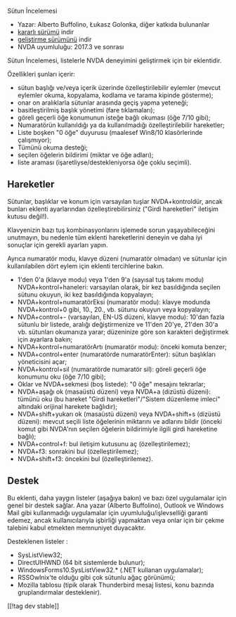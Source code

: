 Sütun İncelemesi

* Yazar: Alberto Buffolino, Łukasz Golonka, diğer katkıda bulunanlar
* [kararlı sürümü][stable] indir
* [geliştirme sürümünü][dev] indir
* NVDA uyumluluğu: 2017.3 ve sonrası

Sütun İncelemesi, listelerle NVDA deneyimini geliştirmek için bir
eklentidir.

Özellikleri şunları içerir:

* sütun başlığı ve/veya içerik üzerinde özelleştirilebilir eylemler (mevcut
  eylemler okuma, kopyalama, kodlama ve tarama kipinde gösterme);
* onar on aralıklarla sütunlar arasında geçiş yapma yeteneği;
* basitleştirilmiş başlık yönetimi (fare tıklamaları);
* göreli geçerli öğe konumunun isteğe bağlı okuması (öğe 7/10 gibi);
* Numaratörün kullanıldığı ya da kullanılmadığı özelleştirilebilir
  hareketler;
* Liste boşken "0 öğe" duyurusu (maalesef Win8/10 klasörlerinde çalışmıyor);
* Tümünü okuma desteği;
* seçilen öğelerin bildirimi (miktar ve öğe adları);
* liste araması (işaretliyse/destekleniyorsa öğe çoklu seçimli).

## Hareketler

Sütunlar, başlıklar ve konum için varsayılan tuşlar NVDA+kontroldür, ancak
bunları eklenti ayarlarından özelleştirebilirsiniz ("Girdi hareketleri"
iletişim kutusu değil!).

Klavyenizin bazı tuş kombinasyonlarını işlemede sorun yaşayabileceğini
unutmayın, bu nedenle tüm eklenti hareketlerini deneyin ve daha iyi sonuçlar
için gerekli ayarları yapın.

Ayrıca numaratör modu, klavye düzeni (numaratör olmadan) ve sütunlar için
kullanılabilen dört eylem için eklenti tercihlerine bakın.

* 1'den 0'a (klavye modu) veya 1'den 9'a (sayısal tuş takımı modu)
  NVDA+kontrol+haneleri: varsayılan olarak, bir kez basıldığında seçilen
  sütunu okuyun, iki kez basıldığında kopyalayın;
* NVDA+kontrol+numaratörEksi (numaratör modu): klavye modunda NVDA+kontrol+0
  gibi, 10., 20., vb. sütunu okuyun veya kopyalayın;
* NVDA+control+- (varsayılan, EN-US düzeni, klavye modu): 10'dan fazla
  sütunlu bir listede, aralığı değiştirmenize ve 11'den 20'ye, 21'den 30'a
  vb. sütunları okumanıza yarar; düzeninize göre son karakteri değiştirmek
  için ayarlara bakın;
* NVDA+kontrol+numaratörArtı (numaratör modu): önceki komuta benzer;
* NVDA+control+enter (numaratörde numaratörEnter): sütun başlıkları
  yöneticisini açar;
* NVDA+kontrol+sil (numaratörde numaratör sil): göreli geçerli öğe konumunu
  oku (öğe 7/10 gibi);
* Oklar ve NVDA+sekmesi (boş listede): "0 öğe" mesajını tekrarlar;
* NVDA+aşağı ok (masaüstü düzeni) veya NVDA+a (dizüstü düzeni): tümünü oku
  (bu hareket "Girdi hareketleri"/"Sistem düzenleme imleci" altındaki
  orijinal harekete  bağlıdır);
* NVDA+shift+yukarı ok (masaüstü düzeni) veya NVDA+shift+s (dizüstü düzeni):
  mevcut seçili liste öğelerinin miktarını ve adlarını bildir (önceki komut
  gibi NVDA'nın seçilen öğelerin bildirimiyle ilgili girdi hareketine
  bağlı);
* NVDA+control+f: bul iletişim kutusunu aç (özelleştirilemez);
* NVDA+f3: sonrakini bul (özelleştirilemez);
* NVDA+shift+f3: öncekini bul (özelleştirilemez).

## Destek

Bu eklenti, daha yaygın listeler (aşağıya bakın) ve bazı özel uygulamalar
için genel bir destek sağlar. Ana yazar (Alberto Buffolino), Outlook ve
Windows Mail gibi kullanmadığı uygulamalar için uyumluluğu/işlevselliği
garanti edemez, ancak kullanıcılarıyla işbirliği yapmaktan veya onlar için
bir çekme talebini kabul etmekten memnuniyet duyacaktır.

Desteklenen listeler :

* SysListView32;
* DirectUIHWND (64 bit sistemlerde bulunur);
* WindowsForms10.SysListView32.* (.NET kullanan uygulamalar);
* RSSOwlnix'te olduğu gibi çok sütunlu ağaç görünümü;
* Mozilla tablosu (tipik olarak Thunderbird mesaj listesi, konu bazında
  gruplandırmalar desteklenir).


[[!tag dev stable]]


[stable]: https://addons.nvda-project.org/files/get.php?file=cr

[dev]: https://addons.nvda-project.org/files/get.php?file=cr-dev
